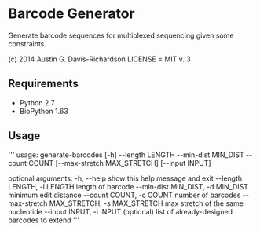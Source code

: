# Barcode Generator

Generate barcode sequences for multiplexed sequencing given some constraints.

(c) 2014 Austin G. Davis-Richardson
LICENSE = MIT v. 3

## Requirements

- Python 2.7
- BioPython 1.63

## Usage

'''
usage: generate-barcodes [-h] --length LENGTH --min-dist MIN_DIST --count
                         COUNT [--max-stretch MAX_STRETCH] [--input INPUT]

optional arguments:
  -h, --help            show this help message and exit
  --length LENGTH, -l LENGTH
                        length of barcode
  --min-dist MIN_DIST, -d MIN_DIST
                        minimum edit distance
  --count COUNT, -c COUNT
                        number of barcodes
  --max-stretch MAX_STRETCH, -s MAX_STRETCH
                        max stretch of the same nucleotide
  --input INPUT, -i INPUT
                        (optional) list of already-designed barcodes to extend
'''
